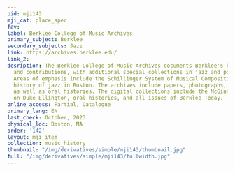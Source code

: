 ```yaml
---
pid: mji143
mji_cat: place_spec
fav: 
label: Berklee College of Music Archives
primary_subject: Berklee
secondary_subjects: Jazz
link: https://archives.berklee.edu/
link_2: 
desription: The Berklee College of Music Archives documents Berklee's history, activities,
  and contributions, with additional special collections in jazz and popular music.
  Areas of emphasis include the Schillinger System of Musical Composition and the
  history of jazz in Boston. The archives include papers, photographs, and recordings
  as well as oral histories. The digital collections include the McGinley collection
  on Duke Ellington, oral histories, and all issues of Berklee Today.
online_access: Partial, Catalogue
primary_lang: EN
last_check: October, 2023
physical_loc: Boston, MA
order: '142'
layout: mji_item
collection: music_history
thumbnail: "/img/derivatives/simple/mji143/thumbnail.jpg"
full: "/img/derivatives/simple/mji143/fullwidth.jpg"
---
```

